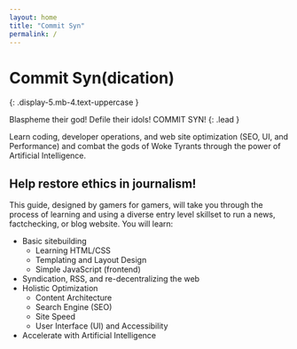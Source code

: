 ```yaml
---
layout: home
title: "Commit Syn"
permalink: /
---
```

# Commit Syn(dication)
{: .display-5.mb-4.text-uppercase }

Blaspheme their god! Defile their idols! COMMIT SYN!
{: .lead }

Learn coding, developer operations, and web site optimization (SEO, UI, and Performance) and combat the gods of Woke Tyrants through the power of Artificial Intelligence. 

## Help restore ethics in journalism! 

This guide, designed by gamers for gamers, will take you through the process of learning and using a diverse entry level skillset to run a news, factchecking, or blog website. You will learn:

- Basic sitebuilding
  -  Learning HTML/CSS
  -  Templating and Layout Design
  -  Simple JavaScript (frontend)
- Syndication, RSS, and re-decentralizing the web
- Holistic Optimization
  - Content Architecture
  - Search Engine (SEO)
  - Site Speed
  - User Interface (UI) and Accessibility
- Accelerate with Artificial Intelligence 

  